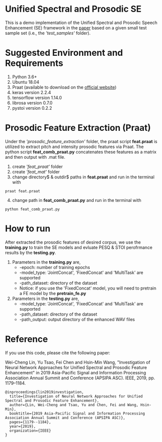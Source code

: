 # Unified Spectral and Prosodic SE
This is a demo implementation of the Unified Spectral and Prosodic Speech Enhancement (SE) framework in the [paper](http://www.apsipa.org/proceedings/2019/pdfs/188.pdf) based on a given small test sample set (i.e., the *'test_samples'* folder). 

# Suggested Environment and Requirements
1. Python 3.6+
2. Ubuntu 18.04
3. Praat (available to download on the [official website](https://www.fon.hum.uva.nl/praat/download_linux.html))
4. keras version 2.2.4
5. tensorflow version 1.14.0
6. librosa version 0.7.0
7. pystoi version 0.2.2

# Prosodic Feature Extraction (Praat) 
Under the *'prosodic_feature_extraction'* folder, the praat script **feat.praat** is utilized to extract pitch and intensity prosodic features via Praat. The python script **feat_comb_praat.py** concatenates these features as a matrix and then output with .mat file.  
1. create *'feat_praat'* folder
2. create *'feat_mat'* folder
3. change directory$ & outdir$ paths in **feat.praat** and run in the terminal with
```
praat feat.praat
```
4. change path in **feat_comb_praat.py** and run in the terminal with
```
python feat_comb_praat.py
```

# How to run
After extracted the prosodic features of desired corpus, we use the **training.py** to train the SE models and evluate PESQ & STOI perofrmance results by the **testing.py**.
1. Parameters in the **training.py** are,
   * -epoch: number of training epochs
   * -model_type: 'JointConcat', 'FixedConcat' and 'MultiTask' are supported
   * -path_dataset: directory of the dataset
   * Notice: if you use the 'FixedConcat' model, you will need to pretrain a FE model by the **pretrain_fe.py**
2. Parameters in the **testing.py** are,
   * -model_type: 'JointConcat', 'FixedConcat' and 'MultiTask' are supported
   * -path_dataset: directory of the dataset
   * -path_output: output directory of the enhanced WAV files

# Reference
If you use this code, please cite the following paper:

Wei-Cheng Lin, Yu Tsao, Fei Chen and Hsin-Min Wang, "Investigation of Neural Network Approaches for Unified Spectral and Prosodic Feature Enhancement" in 2019 Asia-Pacific Signal and Information Processing Association Annual Summit and Conference (APSIPA ASC). IEEE, 2019, pp. 1179–1184.

```
@inproceedings{lin2019investigation,
  title={Investigation of Neural Network Approaches for Unified Spectral and Prosodic Feature Enhancement},
  author={Lin, Wei-Cheng and Tsao, Yu and Chen, Fei and Wang, Hsin-Min},
  booktitle={2019 Asia-Pacific Signal and Information Processing Association Annual Summit and Conference (APSIPA ASC)},
  pages={1179--1184},
  year={2019},
  organization={IEEE}
}
```
